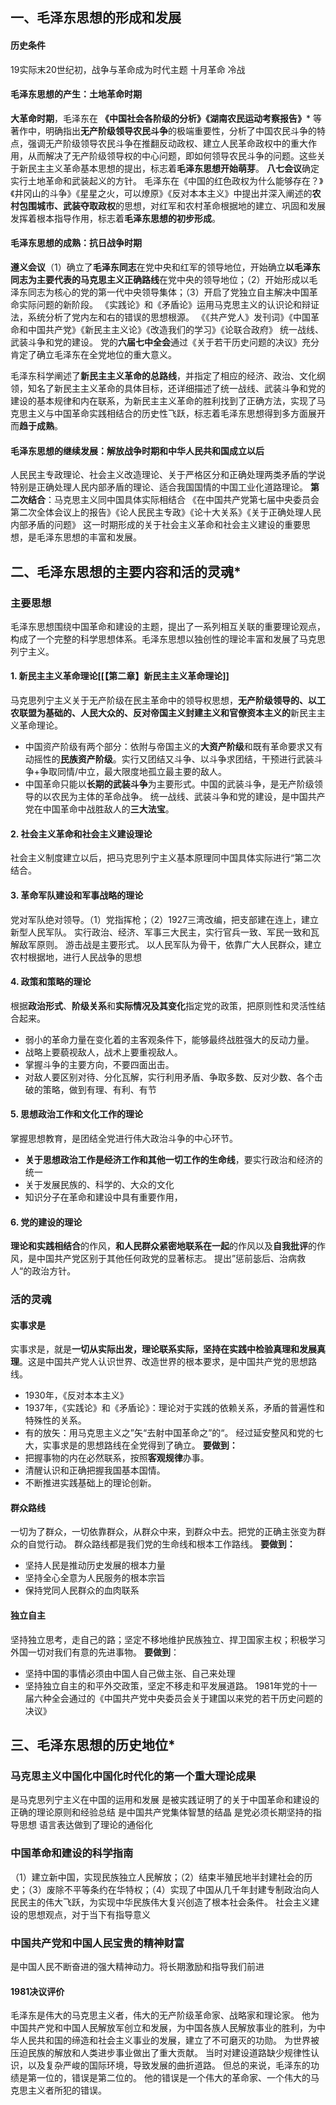 ## 一、毛泽东思想的形成和发展
#### 历史条件
19实际末20世纪初，战争与革命成为时代主题
十月革命
冷战
#### 毛泽东思想的产生：土地革命时期
**大革命时期**，毛泽东在 **《中国社会各阶级的分析》《湖南农民运动考察报告》*** 等著作中，明确指出**无产阶级领导农民斗争**的极端重要性，分析了中国农民斗争的特点，强调无产阶级领导农民斗争在推翻反动政权、建立人民革命政权中的重大作用，从而解决了无产阶级领导权的中心问题，即如何领导农民斗争的问题。这些关于新民主主义革命基本思想的提出，标志着**毛泽东思想开始萌芽**。
**八七会议**确定实行土地革命和武装起义的方针。
毛泽东在《中国的红色政权为什么能够存在？》《井冈山的斗争》《星星之火，可以燎原》《反对本本主义》中提出并深入阐述的**农村包围城市、武装夺取政权**的思想，对红军和农村革命根据地的建立、巩固和发展发挥着根本指导作用，标志着**毛泽东思想的初步形成**。
#### 毛泽东思想的成熟：抗日战争时期
**遵义会议**（1）确立了**毛泽东同志**在党中央和红军的领导地位，开始确立**以毛泽东同志为主要代表的马克思主义正确路线**在党中央的领导地位；（2）开始形成以毛泽东同志为核心的党的第一代中央领导集体；（3）开启了党独立自主解决中国革命实际问题的新阶段。
《实践论》和《矛盾论》运用马克思主义的认识论和辩证法，系统分析了党内左和右的错误的思想根源。
《《共产党人》发刊词》《中国革命和中国共产党》《新民主主义论》《改造我们的学习》《论联合政府》
统一战线、武装斗争和党的建设。
党的**六届七中全会**通过《关于若干历史问题的决议》充分肯定了确立毛泽东在全党地位的重大意义。

毛泽东科学阐述了**新民主主义革命的总路线**，并指定了相应的经济、政治、文化纲领，知名了新民主主义革命的具体目标，还详细描述了统一战线、武装斗争和党的建设的基本规律和内在联系，为新民主主义革命的胜利找到了正确方法，实现了马克思主义与中国革命实践相结合的历史性飞跃，标志着毛泽东思想得到多方面展开而**趋于成熟**。
#### 毛泽东思想的继续发展：解放战争时期和中华人民共和国成立以后
人民民主专政理论、社会主义改造理论、关于严格区分和正确处理两类矛盾的学说特别是正确处理人民内部矛盾的理论、适合我国国情的中国工业化道路理论。
**第二次结合**：马克思主义同中国具体实际相结合
《在中国共产党第七届中央委员会第二次全体会议上的报告》《论人民民主专政》《论十大关系》《关于正确处理人民内部矛盾的问题》
这一时期形成的关于社会主义革命和社会主义建设的重要思想，是毛泽东思想的丰富和发展。
## 二、毛泽东思想的主要内容和活的灵魂*
### 主要思想
毛泽东思想围绕中国革命和建设的主题，提出了一系列相互关联的重要理论观点，构成了一个完整的科学思想体系。毛泽东思想以独创性的理论丰富和发展了马克思列宁主义。
#### 1. 新民主主义革命理论[[【第二章】新民主主义革命理论]]
马克思列宁主义关于无产阶级在民主革命中的领导权思想，**无产阶级领导的、以工农联盟为基础的、人民大众的、反对帝国主义封建主义和官僚资本主义的**新民主主义革命理论。
- 中国资产阶级有两个部分：依附与帝国主义的**大资产阶级**和既有革命要求又有动摇性的**民族资产阶级**。实行又团结又斗争、以斗争求团结，干预进行武装斗争+争取同情/中立，最大限度地孤立最主要的敌人。
- 中国革命只能以**长期的武装斗争**为主要形式。中国的武装斗争，是无产阶级领导的以农民为主体的革命战争。
统一战线、武装斗争和党的建设，是中国共产党在中国革命中战胜敌人的**三大法宝**。
#### 2. 社会主义革命和社会主义建设理论
社会主义制度建立以后，把马克思列宁主义基本原理同中国具体实际进行“第二次结合。
#### 3. 革命军队建设和军事战略的理论
党对军队绝对领导。（1）党指挥枪；（2）1927三湾改编，把支部建在连上，建立新型人民军队。
实行政治、经济、军事三大民主，实行官兵一致、军民一致和瓦解敌军原则。
游击战是主要形式。
以人民军队为骨干，依靠广大人民群众，建立农村根据地，进行人民战争的思想
#### 4. 政策和策略的理论
根据**政治形式**、**阶级关系**和**实际情况及其变化**指定党的政策，把原则性和灵活性结合起来。
- 弱小的革命力量在变化着的主客观条件下，能够最终战胜强大的反动力量。
- 战略上要藐视敌人，战术上要重视敌人。
- 掌握斗争的主要方向，不要四面出击。
- 对敌人要区别对待、分化瓦解，实行利用矛盾、争取多数、反对少数、各个击破的策略，做到有理、有利、有节
#### 5. 思想政治工作和文化工作的理论
掌握思想教育，是团结全党进行伟大政治斗争的中心环节。
- **关于思想政治工作是经济工作和其他一切工作的生命线**，要实行政治和经济的统一
- 关于发展民族的、科学的、大众的文化
- 知识分子在革命和建设中具有重要作用，
#### 6. 党的建设的理论
**理论和实践相结合**的作风，**和人民群众紧密地联系在一起**的作风以及**自我批评**的作风，是中国共产党区别于其他任何政党的显著标志。
提出”惩前毖后、治病救人“的政治方针。
### 活的灵魂
#### 实事求是
实事求是，就是**一切从实际出发，理论联系实际，坚持在实践中检验真理和发展真理**。这是中国共产党人认识世界、改造世界的根本要求，是中国共产党的思想路线。
- 1930年，《反对本本主义》
- 1937年，《实践论》和《矛盾论》：理论对于实践的依赖关系，矛盾的普遍性和特殊性的关系。
- 有的放矢：用马克思主义之”矢“去射中国革命之”的“。
经过延安整风和党的七大，实事求是的思想路线在全党得到了确立。
**要做到：**
- 把握事物的内在必然联系，按照**客观规律**办事。
- 清醒认识和正确把握我国基本国情。
- 不断推进实践基础上的理论创新。
#### 群众路线
一切为了群众，一切依靠群众，从群众中来，到群众中去。把党的正确主张变为群众的自觉行动。
群众路线都是我们党的生命线和根本工作路线。
**要做到：**
- 坚持人民是推动历史发展的根本力量
- 坚持全心全意为人民服务的根本宗旨
- 保持党同人民群众的血肉联系
#### 独立自主
坚持独立思考，走自己的路；坚定不移地维护民族独立、捍卫国家主权；积极学习外国一切对我们有意的先进事物。
**要做到**：
- 坚持中国的事情必须由中国人自己做主张、自己来处理
- 坚持独立自主的和平外交政策，坚定不移走和平发展道路。
1981年党的十一届六种全会通过的《中国共产党中央委员会关于建国以来党的若干历史问题的决议》
## 三、毛泽东思想的历史地位*
### 马克思主义中国化中国化时代化的第一个重大理论成果
是马克思列宁主义在中国的运用和发展
是被实践证明了的关于中国革命和建设的正确的理论原则和经验总结
是中国共产党集体智慧的结晶
是党必须长期坚持的指导思想
语言表达做到了理论的通俗化
### 中国革命和建设的科学指南
（1）建立新中国，实现民族独立人民解放；（2）结束半殖民地半封建社会的历史；（3）废除不平等条约在华特权；（4）实现了中国从几千年封建专制政治向人民民主的伟大飞跃，为实现中华民族伟大复兴创造了根本社会条件。
社会主义建设的思想观点，对于当下有指导意义
### 中国共产党和中国人民宝贵的精神财富
是中国人民不断奋进的强大精神动力。将长期激励和指导我们前进
#### 1981决议评价
毛泽东是伟大的马克思主义者，伟大的无产阶级革命家、战略家和理论家。
他为中国共产党和中国人民解放军创立和发展，为中国各族人民解放事业的胜利，为中华人民共和国的缔造和社会主义事业的发展，建立了不可磨灭的功勋。
为世界被压迫民族的解放和人类进步事业做出了重大贡献。
当时对建设道路缺少规律性认识，以及复杂严峻的国际环境，导致发展的曲折道路。
但总的来说，毛泽东的功绩是第一位的，错误是第二位的。
他的错误是一个伟大的革命家、一个伟大的马克思主义者所犯的错误。

